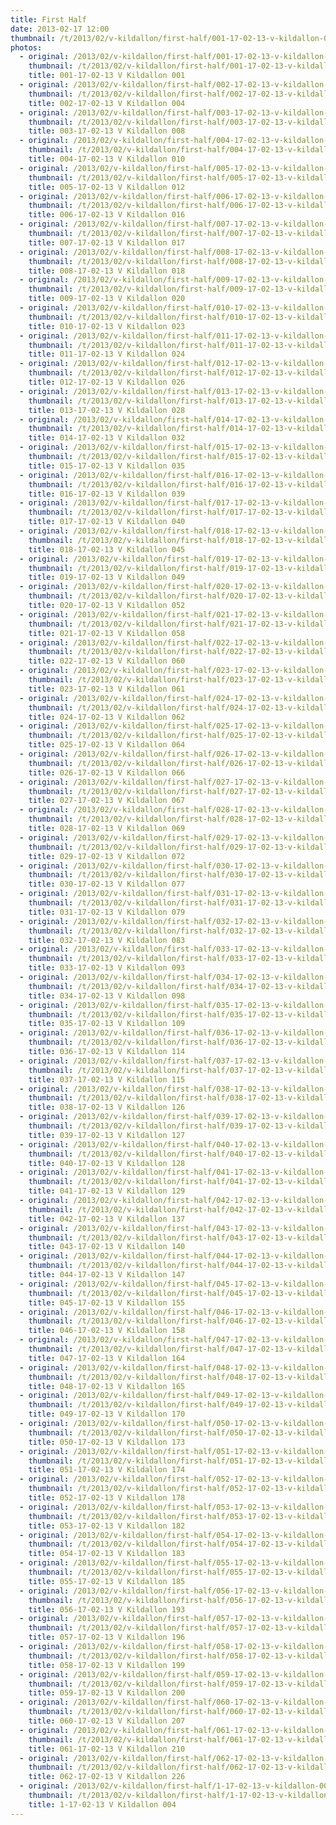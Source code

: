 ```yaml
---
title: First Half
date: 2013-02-17 12:00
thumbnail: /t/2013/02/v-kildallon/first-half/001-17-02-13-v-kildallon-001.jpg
photos:
  - original: /2013/02/v-kildallon/first-half/001-17-02-13-v-kildallon-001.jpg
    thumbnail: /t/2013/02/v-kildallon/first-half/001-17-02-13-v-kildallon-001.jpg
    title: 001-17-02-13 V Kildallon 001
  - original: /2013/02/v-kildallon/first-half/002-17-02-13-v-kildallon-004.jpg
    thumbnail: /t/2013/02/v-kildallon/first-half/002-17-02-13-v-kildallon-004.jpg
    title: 002-17-02-13 V Kildallon 004
  - original: /2013/02/v-kildallon/first-half/003-17-02-13-v-kildallon-008.jpg
    thumbnail: /t/2013/02/v-kildallon/first-half/003-17-02-13-v-kildallon-008.jpg
    title: 003-17-02-13 V Kildallon 008
  - original: /2013/02/v-kildallon/first-half/004-17-02-13-v-kildallon-010.jpg
    thumbnail: /t/2013/02/v-kildallon/first-half/004-17-02-13-v-kildallon-010.jpg
    title: 004-17-02-13 V Kildallon 010
  - original: /2013/02/v-kildallon/first-half/005-17-02-13-v-kildallon-012.jpg
    thumbnail: /t/2013/02/v-kildallon/first-half/005-17-02-13-v-kildallon-012.jpg
    title: 005-17-02-13 V Kildallon 012
  - original: /2013/02/v-kildallon/first-half/006-17-02-13-v-kildallon-016.jpg
    thumbnail: /t/2013/02/v-kildallon/first-half/006-17-02-13-v-kildallon-016.jpg
    title: 006-17-02-13 V Kildallon 016
  - original: /2013/02/v-kildallon/first-half/007-17-02-13-v-kildallon-017.jpg
    thumbnail: /t/2013/02/v-kildallon/first-half/007-17-02-13-v-kildallon-017.jpg
    title: 007-17-02-13 V Kildallon 017
  - original: /2013/02/v-kildallon/first-half/008-17-02-13-v-kildallon-018.jpg
    thumbnail: /t/2013/02/v-kildallon/first-half/008-17-02-13-v-kildallon-018.jpg
    title: 008-17-02-13 V Kildallon 018
  - original: /2013/02/v-kildallon/first-half/009-17-02-13-v-kildallon-020.jpg
    thumbnail: /t/2013/02/v-kildallon/first-half/009-17-02-13-v-kildallon-020.jpg
    title: 009-17-02-13 V Kildallon 020
  - original: /2013/02/v-kildallon/first-half/010-17-02-13-v-kildallon-023.jpg
    thumbnail: /t/2013/02/v-kildallon/first-half/010-17-02-13-v-kildallon-023.jpg
    title: 010-17-02-13 V Kildallon 023
  - original: /2013/02/v-kildallon/first-half/011-17-02-13-v-kildallon-024.jpg
    thumbnail: /t/2013/02/v-kildallon/first-half/011-17-02-13-v-kildallon-024.jpg
    title: 011-17-02-13 V Kildallon 024
  - original: /2013/02/v-kildallon/first-half/012-17-02-13-v-kildallon-026.jpg
    thumbnail: /t/2013/02/v-kildallon/first-half/012-17-02-13-v-kildallon-026.jpg
    title: 012-17-02-13 V Kildallon 026
  - original: /2013/02/v-kildallon/first-half/013-17-02-13-v-kildallon-028.jpg
    thumbnail: /t/2013/02/v-kildallon/first-half/013-17-02-13-v-kildallon-028.jpg
    title: 013-17-02-13 V Kildallon 028
  - original: /2013/02/v-kildallon/first-half/014-17-02-13-v-kildallon-032.jpg
    thumbnail: /t/2013/02/v-kildallon/first-half/014-17-02-13-v-kildallon-032.jpg
    title: 014-17-02-13 V Kildallon 032
  - original: /2013/02/v-kildallon/first-half/015-17-02-13-v-kildallon-035.jpg
    thumbnail: /t/2013/02/v-kildallon/first-half/015-17-02-13-v-kildallon-035.jpg
    title: 015-17-02-13 V Kildallon 035
  - original: /2013/02/v-kildallon/first-half/016-17-02-13-v-kildallon-039.jpg
    thumbnail: /t/2013/02/v-kildallon/first-half/016-17-02-13-v-kildallon-039.jpg
    title: 016-17-02-13 V Kildallon 039
  - original: /2013/02/v-kildallon/first-half/017-17-02-13-v-kildallon-040.jpg
    thumbnail: /t/2013/02/v-kildallon/first-half/017-17-02-13-v-kildallon-040.jpg
    title: 017-17-02-13 V Kildallon 040
  - original: /2013/02/v-kildallon/first-half/018-17-02-13-v-kildallon-045.jpg
    thumbnail: /t/2013/02/v-kildallon/first-half/018-17-02-13-v-kildallon-045.jpg
    title: 018-17-02-13 V Kildallon 045
  - original: /2013/02/v-kildallon/first-half/019-17-02-13-v-kildallon-049.jpg
    thumbnail: /t/2013/02/v-kildallon/first-half/019-17-02-13-v-kildallon-049.jpg
    title: 019-17-02-13 V Kildallon 049
  - original: /2013/02/v-kildallon/first-half/020-17-02-13-v-kildallon-052.jpg
    thumbnail: /t/2013/02/v-kildallon/first-half/020-17-02-13-v-kildallon-052.jpg
    title: 020-17-02-13 V Kildallon 052
  - original: /2013/02/v-kildallon/first-half/021-17-02-13-v-kildallon-058.jpg
    thumbnail: /t/2013/02/v-kildallon/first-half/021-17-02-13-v-kildallon-058.jpg
    title: 021-17-02-13 V Kildallon 058
  - original: /2013/02/v-kildallon/first-half/022-17-02-13-v-kildallon-060.jpg
    thumbnail: /t/2013/02/v-kildallon/first-half/022-17-02-13-v-kildallon-060.jpg
    title: 022-17-02-13 V Kildallon 060
  - original: /2013/02/v-kildallon/first-half/023-17-02-13-v-kildallon-061.jpg
    thumbnail: /t/2013/02/v-kildallon/first-half/023-17-02-13-v-kildallon-061.jpg
    title: 023-17-02-13 V Kildallon 061
  - original: /2013/02/v-kildallon/first-half/024-17-02-13-v-kildallon-062.jpg
    thumbnail: /t/2013/02/v-kildallon/first-half/024-17-02-13-v-kildallon-062.jpg
    title: 024-17-02-13 V Kildallon 062
  - original: /2013/02/v-kildallon/first-half/025-17-02-13-v-kildallon-064.jpg
    thumbnail: /t/2013/02/v-kildallon/first-half/025-17-02-13-v-kildallon-064.jpg
    title: 025-17-02-13 V Kildallon 064
  - original: /2013/02/v-kildallon/first-half/026-17-02-13-v-kildallon-066.jpg
    thumbnail: /t/2013/02/v-kildallon/first-half/026-17-02-13-v-kildallon-066.jpg
    title: 026-17-02-13 V Kildallon 066
  - original: /2013/02/v-kildallon/first-half/027-17-02-13-v-kildallon-067.jpg
    thumbnail: /t/2013/02/v-kildallon/first-half/027-17-02-13-v-kildallon-067.jpg
    title: 027-17-02-13 V Kildallon 067
  - original: /2013/02/v-kildallon/first-half/028-17-02-13-v-kildallon-069.jpg
    thumbnail: /t/2013/02/v-kildallon/first-half/028-17-02-13-v-kildallon-069.jpg
    title: 028-17-02-13 V Kildallon 069
  - original: /2013/02/v-kildallon/first-half/029-17-02-13-v-kildallon-072.jpg
    thumbnail: /t/2013/02/v-kildallon/first-half/029-17-02-13-v-kildallon-072.jpg
    title: 029-17-02-13 V Kildallon 072
  - original: /2013/02/v-kildallon/first-half/030-17-02-13-v-kildallon-077.jpg
    thumbnail: /t/2013/02/v-kildallon/first-half/030-17-02-13-v-kildallon-077.jpg
    title: 030-17-02-13 V Kildallon 077
  - original: /2013/02/v-kildallon/first-half/031-17-02-13-v-kildallon-079.jpg
    thumbnail: /t/2013/02/v-kildallon/first-half/031-17-02-13-v-kildallon-079.jpg
    title: 031-17-02-13 V Kildallon 079
  - original: /2013/02/v-kildallon/first-half/032-17-02-13-v-kildallon-083.jpg
    thumbnail: /t/2013/02/v-kildallon/first-half/032-17-02-13-v-kildallon-083.jpg
    title: 032-17-02-13 V Kildallon 083
  - original: /2013/02/v-kildallon/first-half/033-17-02-13-v-kildallon-093.jpg
    thumbnail: /t/2013/02/v-kildallon/first-half/033-17-02-13-v-kildallon-093.jpg
    title: 033-17-02-13 V Kildallon 093
  - original: /2013/02/v-kildallon/first-half/034-17-02-13-v-kildallon-098.jpg
    thumbnail: /t/2013/02/v-kildallon/first-half/034-17-02-13-v-kildallon-098.jpg
    title: 034-17-02-13 V Kildallon 098
  - original: /2013/02/v-kildallon/first-half/035-17-02-13-v-kildallon-109.jpg
    thumbnail: /t/2013/02/v-kildallon/first-half/035-17-02-13-v-kildallon-109.jpg
    title: 035-17-02-13 V Kildallon 109
  - original: /2013/02/v-kildallon/first-half/036-17-02-13-v-kildallon-114.jpg
    thumbnail: /t/2013/02/v-kildallon/first-half/036-17-02-13-v-kildallon-114.jpg
    title: 036-17-02-13 V Kildallon 114
  - original: /2013/02/v-kildallon/first-half/037-17-02-13-v-kildallon-115.jpg
    thumbnail: /t/2013/02/v-kildallon/first-half/037-17-02-13-v-kildallon-115.jpg
    title: 037-17-02-13 V Kildallon 115
  - original: /2013/02/v-kildallon/first-half/038-17-02-13-v-kildallon-126.jpg
    thumbnail: /t/2013/02/v-kildallon/first-half/038-17-02-13-v-kildallon-126.jpg
    title: 038-17-02-13 V Kildallon 126
  - original: /2013/02/v-kildallon/first-half/039-17-02-13-v-kildallon-127.jpg
    thumbnail: /t/2013/02/v-kildallon/first-half/039-17-02-13-v-kildallon-127.jpg
    title: 039-17-02-13 V Kildallon 127
  - original: /2013/02/v-kildallon/first-half/040-17-02-13-v-kildallon-128.jpg
    thumbnail: /t/2013/02/v-kildallon/first-half/040-17-02-13-v-kildallon-128.jpg
    title: 040-17-02-13 V Kildallon 128
  - original: /2013/02/v-kildallon/first-half/041-17-02-13-v-kildallon-129.jpg
    thumbnail: /t/2013/02/v-kildallon/first-half/041-17-02-13-v-kildallon-129.jpg
    title: 041-17-02-13 V Kildallon 129
  - original: /2013/02/v-kildallon/first-half/042-17-02-13-v-kildallon-137.jpg
    thumbnail: /t/2013/02/v-kildallon/first-half/042-17-02-13-v-kildallon-137.jpg
    title: 042-17-02-13 V Kildallon 137
  - original: /2013/02/v-kildallon/first-half/043-17-02-13-v-kildallon-140.jpg
    thumbnail: /t/2013/02/v-kildallon/first-half/043-17-02-13-v-kildallon-140.jpg
    title: 043-17-02-13 V Kildallon 140
  - original: /2013/02/v-kildallon/first-half/044-17-02-13-v-kildallon-147.jpg
    thumbnail: /t/2013/02/v-kildallon/first-half/044-17-02-13-v-kildallon-147.jpg
    title: 044-17-02-13 V Kildallon 147
  - original: /2013/02/v-kildallon/first-half/045-17-02-13-v-kildallon-155.jpg
    thumbnail: /t/2013/02/v-kildallon/first-half/045-17-02-13-v-kildallon-155.jpg
    title: 045-17-02-13 V Kildallon 155
  - original: /2013/02/v-kildallon/first-half/046-17-02-13-v-kildallon-158.jpg
    thumbnail: /t/2013/02/v-kildallon/first-half/046-17-02-13-v-kildallon-158.jpg
    title: 046-17-02-13 V Kildallon 158
  - original: /2013/02/v-kildallon/first-half/047-17-02-13-v-kildallon-164.jpg
    thumbnail: /t/2013/02/v-kildallon/first-half/047-17-02-13-v-kildallon-164.jpg
    title: 047-17-02-13 V Kildallon 164
  - original: /2013/02/v-kildallon/first-half/048-17-02-13-v-kildallon-165.jpg
    thumbnail: /t/2013/02/v-kildallon/first-half/048-17-02-13-v-kildallon-165.jpg
    title: 048-17-02-13 V Kildallon 165
  - original: /2013/02/v-kildallon/first-half/049-17-02-13-v-kildallon-170.jpg
    thumbnail: /t/2013/02/v-kildallon/first-half/049-17-02-13-v-kildallon-170.jpg
    title: 049-17-02-13 V Kildallon 170
  - original: /2013/02/v-kildallon/first-half/050-17-02-13-v-kildallon-173.jpg
    thumbnail: /t/2013/02/v-kildallon/first-half/050-17-02-13-v-kildallon-173.jpg
    title: 050-17-02-13 V Kildallon 173
  - original: /2013/02/v-kildallon/first-half/051-17-02-13-v-kildallon-174.jpg
    thumbnail: /t/2013/02/v-kildallon/first-half/051-17-02-13-v-kildallon-174.jpg
    title: 051-17-02-13 V Kildallon 174
  - original: /2013/02/v-kildallon/first-half/052-17-02-13-v-kildallon-178.jpg
    thumbnail: /t/2013/02/v-kildallon/first-half/052-17-02-13-v-kildallon-178.jpg
    title: 052-17-02-13 V Kildallon 178
  - original: /2013/02/v-kildallon/first-half/053-17-02-13-v-kildallon-182.jpg
    thumbnail: /t/2013/02/v-kildallon/first-half/053-17-02-13-v-kildallon-182.jpg
    title: 053-17-02-13 V Kildallon 182
  - original: /2013/02/v-kildallon/first-half/054-17-02-13-v-kildallon-183.jpg
    thumbnail: /t/2013/02/v-kildallon/first-half/054-17-02-13-v-kildallon-183.jpg
    title: 054-17-02-13 V Kildallon 183
  - original: /2013/02/v-kildallon/first-half/055-17-02-13-v-kildallon-185.jpg
    thumbnail: /t/2013/02/v-kildallon/first-half/055-17-02-13-v-kildallon-185.jpg
    title: 055-17-02-13 V Kildallon 185
  - original: /2013/02/v-kildallon/first-half/056-17-02-13-v-kildallon-193.jpg
    thumbnail: /t/2013/02/v-kildallon/first-half/056-17-02-13-v-kildallon-193.jpg
    title: 056-17-02-13 V Kildallon 193
  - original: /2013/02/v-kildallon/first-half/057-17-02-13-v-kildallon-196.jpg
    thumbnail: /t/2013/02/v-kildallon/first-half/057-17-02-13-v-kildallon-196.jpg
    title: 057-17-02-13 V Kildallon 196
  - original: /2013/02/v-kildallon/first-half/058-17-02-13-v-kildallon-199.jpg
    thumbnail: /t/2013/02/v-kildallon/first-half/058-17-02-13-v-kildallon-199.jpg
    title: 058-17-02-13 V Kildallon 199
  - original: /2013/02/v-kildallon/first-half/059-17-02-13-v-kildallon-200.jpg
    thumbnail: /t/2013/02/v-kildallon/first-half/059-17-02-13-v-kildallon-200.jpg
    title: 059-17-02-13 V Kildallon 200
  - original: /2013/02/v-kildallon/first-half/060-17-02-13-v-kildallon-207.jpg
    thumbnail: /t/2013/02/v-kildallon/first-half/060-17-02-13-v-kildallon-207.jpg
    title: 060-17-02-13 V Kildallon 207
  - original: /2013/02/v-kildallon/first-half/061-17-02-13-v-kildallon-210.jpg
    thumbnail: /t/2013/02/v-kildallon/first-half/061-17-02-13-v-kildallon-210.jpg
    title: 061-17-02-13 V Kildallon 210
  - original: /2013/02/v-kildallon/first-half/062-17-02-13-v-kildallon-226.jpg
    thumbnail: /t/2013/02/v-kildallon/first-half/062-17-02-13-v-kildallon-226.jpg
    title: 062-17-02-13 V Kildallon 226
  - original: /2013/02/v-kildallon/first-half/1-17-02-13-v-kildallon-004.jpg
    thumbnail: /t/2013/02/v-kildallon/first-half/1-17-02-13-v-kildallon-004.jpg
    title: 1-17-02-13 V Kildallon 004
---
```

